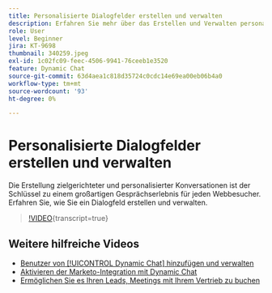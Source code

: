 ```yaml
---
title: Personalisierte Dialogfelder erstellen und verwalten
description: Erfahren Sie mehr über das Erstellen und Verwalten personalisierter Dialogfelder. Die Erstellung zielgerichteter und personalisierter Konversationen ist der Schlüssel zu einem großartigen Gesprächserlebnis für jeden Webbesucher.
role: User
level: Beginner
jira: KT-9698
thumbnail: 340259.jpeg
exl-id: 1c02fc09-feec-4506-9941-76ceeb1e3520
feature: Dynamic Chat
source-git-commit: 63d4aea1c818d35724c0cdc14e69ea00eb06b4a0
workflow-type: tm+mt
source-wordcount: '93'
ht-degree: 0%

---
```


# Personalisierte Dialogfelder erstellen und verwalten

Die Erstellung zielgerichteter und personalisierter Konversationen ist der Schlüssel zu einem großartigen Gesprächserlebnis für jeden Webbesucher. Erfahren Sie, wie Sie ein Dialogfeld erstellen und verwalten.

>[!VIDEO](https://video.tv.adobe.com/v/340259/?quality=12&learn=on){transcript=true}

## Weitere hilfreiche Videos

* [Benutzer von [!UICONTROL Dynamic Chat] hinzufügen und verwalten](user-management.md)
* [Aktivieren der Marketo-Integration mit Dynamic Chat](marketo-integration.md)
* [Ermöglichen Sie es Ihren Leads, Meetings mit Ihrem Vertrieb zu buchen](meeting-booking.md)
